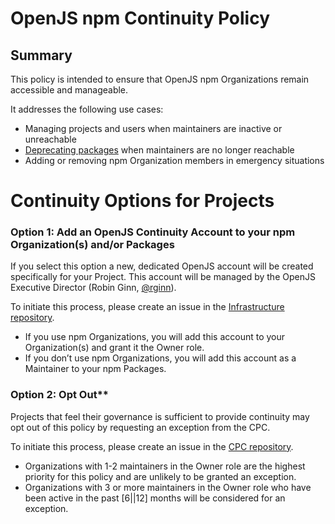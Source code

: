 # OpenJS npm Continuity Policy

## Summary

This policy is intended to ensure that OpenJS npm Organizations remain accessible and manageable.

It addresses the following use cases:

* Managing projects and users when maintainers are inactive or unreachable  
* [Deprecating packages](https://docs.npmjs.com/deprecating-and-undeprecating-packages-or-package-versions) when maintainers are no longer reachable  
* Adding or removing npm Organization members in emergency situations

# Continuity Options for Projects

### Option 1: Add an OpenJS Continuity Account to your npm Organization(s) and/or Packages

If you select this option a new, dedicated OpenJS account will be created specifically for your Project. This account will be managed by the OpenJS Executive Director (Robin Ginn, [@rginn](https://github.com/rginn)).

To initiate this process, please create an issue in the [Infrastructure repository](https://github.com/openjs-foundation/infrastructure/issues/new?template=IT-SUPPORT-REQUEST.yml).

* If you use npm Organizations, you will add this account to your Organization(s) and grant it the Owner role.  
* If you don’t use npm Organizations, you will add this account as a Maintainer to your npm Packages.

### Option 2: Opt Out**

Projects that feel their governance is sufficient to provide continuity may opt out of this policy by requesting an exception from the CPC.

To initiate this process, please create an issue in the [CPC repository](https://github.com/openjs-foundation/cross-project-council/issues).

- Organizations with 1-2 maintainers in the Owner role are the highest priority for this policy and are unlikely to be granted an exception.  
- Organizations with 3 or more maintainers in the Owner role who have been active in the past [6||12] months will be considered for an exception.